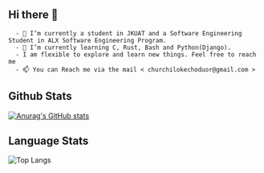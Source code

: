 ## Hi there 👋

      - 🔭 I’m currently a student in JKUAT and a Software Engineering Student in ALX Software Engineering Program.
      - 🌱 I’m currently learning C, Rust, Bash and Python(Django).
      - I am flexible to explore and learn new things. Feel free to reach me
      - 📫 You can Reach me via the mail < churchilokechoduor@gmail.com >
## Github Stats
[![Anurag's GitHub stats](https://github-readme-stats.vercel.app/api?username=Churchil-Oduor)](https://github.com/anuraghazra/github-readme-stats)

## Language Stats
![Top Langs](https://github-readme-stats.vercel.app/api/top-langs/?username=Churchil-Oduor&hide_progress=false)
